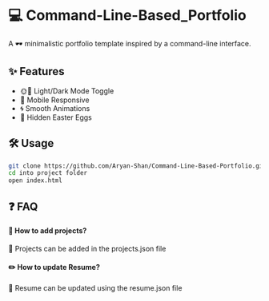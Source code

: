 
# 💻 Command-Line-Based_Portfolio

A 🕶️ minimalistic portfolio template inspired by a command-line interface.



## ✨ Features

- 🌞🌙 Light/Dark Mode Toggle
- 📱 Mobile Responsive
- 🌀 Smooth Animations
- 🥚 Hidden Easter Eggs


## 🛠️ Usage

```bash
git clone https://github.com/Aryan-Shan/Command-Line-Based-Portfolio.git
cd into project folder
open index.html
```


## ❓ FAQ

#### 🤔 How to add projects?

📂 Projects can be added in the projects.json file

#### ✏️ How to update Resume?

📜 Resume can be updated using the resume.json file

